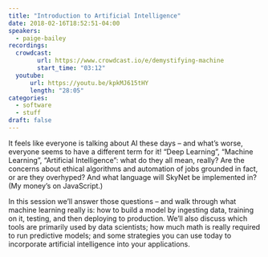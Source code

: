 ```yaml
---
title: "Introduction to Artificial Intelligence"
date: 2018-02-16T18:52:51-04:00
speakers:
  - paige-bailey
recordings:
  crowdcast:
        url: https://www.crowdcast.io/e/demystifying-machine
        start_time: "03:12"
  youtube:
      url: https://youtu.be/kpkMJ615tHY
      length: "28:05"
categories:
  - software
  - stuff
draft: false
---
```


It feels like everyone is talking about AI these days – and what’s worse, everyone seems to have a different term for it! “Deep Learning”, “Machine Learning”, “Artificial Intelligence”: what do they all mean, really? Are the concerns about ethical algorithms and automation of jobs grounded in fact, or are they overhyped? And what language will SkyNet be implemented in? (My money’s on JavaScript.)

In this session we’ll answer those questions – and walk through what machine learning really is: how to build a model by ingesting data, training on it, testing, and then deploying to production. We’ll also discuss which tools are primarily used by data scientists; how much math is really required to run predictive models; and some strategies you can use today to incorporate artificial intelligence into your applications.
